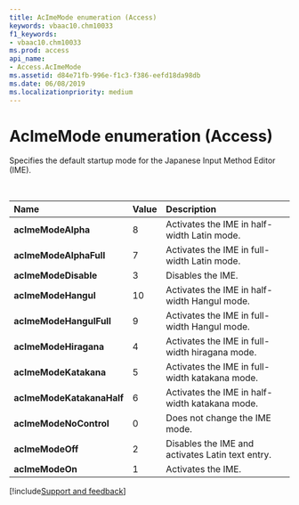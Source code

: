 ```yaml
---
title: AcImeMode enumeration (Access)
keywords: vbaac10.chm10033
f1_keywords:
- vbaac10.chm10033
ms.prod: access
api_name:
- Access.AcImeMode
ms.assetid: d84e71fb-996e-f1c3-f386-eefd18da98db
ms.date: 06/08/2019
ms.localizationpriority: medium
---
```



# AcImeMode enumeration (Access)

Specifies the default startup mode for the Japanese Input Method Editor (IME). 

<br/>

|Name|Value|Description|
|:-----|:-----|:-----|
|**acImeModeAlpha**|8|Activates the IME in half-width Latin mode.|
|**acImeModeAlphaFull**|7|Activates the IME in full-width Latin mode.|
|**acImeModeDisable**|3|Disables the IME.|
|**acImeModeHangul**|10|Activates the IME in half-width Hangul mode.|
|**acImeModeHangulFull**|9|Activates the IME in full-width Hangul mode.|
|**acImeModeHiragana**|4|Activates the IME in full-width hiragana mode.|
|**acImeModeKatakana**|5|Activates the IME in full-width katakana mode.|
|**acImeModeKatakanaHalf**|6|Activates the IME in half-width katakana mode.|
|**acImeModeNoControl**|0|Does not change the IME mode.|
|**acImeModeOff**|2|Disables the IME and activates Latin text entry.|
|**acImeModeOn**|1|Activates the IME.|

[!include[Support and feedback](~/includes/feedback-boilerplate.md)]